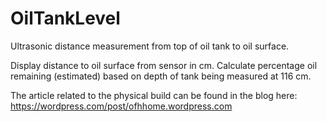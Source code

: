 # OilTankLevel
Ultrasonic distance measurement from top of oil tank to oil surface.

Display distance to oil surface from sensor in cm.  Calculate percentage oil remaining (estimated) based on depth of tank being measured at 116 cm.

The article related to the physical build can be found in the blog here: https://wordpress.com/post/ofhhome.wordpress.com
